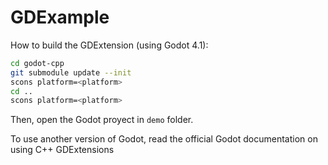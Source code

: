 # GDExample

How to build the GDExtension (using Godot 4.1):

```sh
cd godot-cpp
git submodule update --init
scons platform=<platform>
cd ..
scons platform=<platform>
```

Then, open the Godot proyect in `demo` folder.

To use another version of Godot, read the official Godot documentation on using C++ GDExtensions


